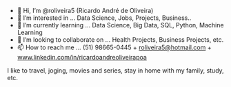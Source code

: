 - 👋 Hi, I’m @roliveira5 (Ricardo André de Oliveira)
- 👀 I’m interested in ... Data Science, Jobs, Projects, Business..
- 🌱 I’m currently learning ... Data Science, Big Data, SQL, Python, Machine Learning
- 💞 I’m looking to collaborate on ... Health Projects, Business Projects, etc.
- 📫 How to reach me ... (51) 98665-0445 + roliveira5@hotmail.com + www.linkedin.com/in/ricardoandreoliveirapoa

<!---
roliveira5/roliveira5 is a ✨ special ✨ repository because its `README.md` (this file) appears on your GitHub profile.
You can click the Preview link to take a look at your changes.
--->
I like to travel, joging, movies and series, stay in home with my family, study, etc.

